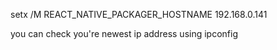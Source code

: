 setx /M REACT_NATIVE_PACKAGER_HOSTNAME 192.168.0.141

you can check you're newest ip address using ipconfig
